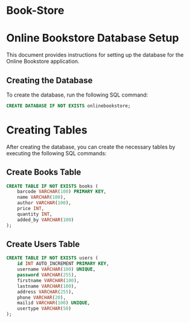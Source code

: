 # Book-Store

# Online Bookstore Database Setup

This document provides instructions for setting up the database for the Online Bookstore application.

## Creating the Database

To create the database, run the following SQL command:

```sql
CREATE DATABASE IF NOT EXISTS onlinebookstore;
```

# Creating Tables

After creating the database, you can create the necessary tables by executing the following SQL commands:

## Create Books Table
```sql
CREATE TABLE IF NOT EXISTS books (
    barcode VARCHAR(100) PRIMARY KEY,
    name VARCHAR(100),
    author VARCHAR(100),
    price INT,
    quantity INT,
    added_by VARCHAR(100)
);
```

## Create Users Table
```sql
CREATE TABLE IF NOT EXISTS users (
    id INT AUTO_INCREMENT PRIMARY KEY,
    username VARCHAR(100) UNIQUE,
    password VARCHAR(255),
    firstname VARCHAR(100),
    lastname VARCHAR(100),
    address VARCHAR(255),
    phone VARCHAR(20),
    mailid VARCHAR(100) UNIQUE,
    usertype VARCHAR(50)
);
```
